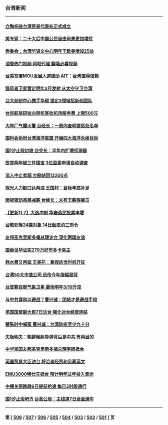 ### 台湾新闻
---
#### [立陶宛驻台湾贸易代表处正式成立](../../pages/ncid1349361/n13861290.md?11080445) 
#### [美专家：二十大后中国公民自由前景更加堪忧](../../pages/ncid1349361/n13861105.md?11080445) 
#### [侨委会：台湾华语文中心明年于欧美增设25处](../../pages/ncid1349361/n13861092.md?11080445) 
#### [油管热门视频 网站代理 翻墙必看视频](http://150.230.27.170:81/youtube.html?11080445)
#### [台美签署MOU发展人道援助 AIT：台湾值得信赖](../../pages/ncid1349361/n13861177.md?11080445) 
#### [猎风者卫星暂定明年3月发射 从太空守卫台湾](../../pages/ncid1349361/n13861206.md?11080445) 
#### [台大创创中心携手华硕 锁定3领域招新创团队](../../pages/ncid1349361/n13861245.md?11080445) 
#### [台民航局研拟向转机客收机场服务费 上限500元](../../pages/ncid1349361/n13861247.md?11080445) 
#### [大林厂气爆火警 台经长：一周内查明提惩处名单](../../pages/ncid1349361/n13861248.md?11080445) 
#### [国科会协同台湾海洋联盟 开展四大海洋永续目标](../../pages/ncid1349361/n13861255.md?11080445) 
#### [国1汐止段边坡 台交长：半年内扩增侦测器](../../pages/ncid1349361/n13861254.md?11080445) 
#### [故宫两年破三件国宝 3位监委申请自动调查](../../pages/ncid1349361/n13861251.md?11080445) 
#### [法人中止卖超 台股站回13200点](../../pages/ncid1349361/n13861181.md?11080445) 
#### [观光人力缺口达两成 王国材：目标年底补足](../../pages/ncid1349361/n13861249.md?11080445) 
#### [面板驱动高层减薪 台经长：未有无薪假裁员](../../pages/ncid1349361/n13861179.md?11080445) 
#### [【更新11.7】大选冲刺 华裔选民投票率增](../../pages/ncid1349361/n13861157.md?11080445) 
#### [台教职等24类对象 14日起取消三剂令](../../pages/ncid1349361/n13861216.md?11080445) 
#### [友邦圣克里斯多福总理访台 深化两国友谊](../../pages/ncid1349361/n13861106.md?11080445) 
#### [国泰世华证实270万好市多卡易主](../../pages/ncid1349361/n13861183.md?11080445) 
#### [耗水费又再延 王美花：拿捏适当时机开征](../../pages/ncid1349361/n13861186.md?11080445) 
#### [台湾50大市值公司 远传今年涨幅居冠](../../pages/ncid1349361/n13861185.md?11080445) 
#### [台首颗自制气象卫星 最快明年3/10升空](../../pages/ncid1349361/n13861153.md?11080445) 
#### [与中共谋和以避战？曹兴诚：团结才是避战手段](../../pages/ncid1349361/n13861139.md?11080445) 
#### [英国国贸副大臣7日访台 强化对台经贸连结](../../pages/ncid1349361/n13861137.md?11080445) 
#### [替陈时中喊冤 曹兴诚：台湾防疫至少九十分](../../pages/ncid1349361/n13861142.md?11080445) 
#### [矢板明夫：朝鲜频射导弹背后是中共 有两目的](../../pages/ncid1349361/n13861039.md?11080445) 
#### [中华民国友邦圣克里斯多福总理率团抵台](../../pages/ncid1349361/n13860791.md?11080445) 
#### [英国贸易大臣访台 将洽谈经贸和见蔡英文](../../pages/ncid1349361/n13860792.md?11080445) 
#### [EMU3000特仕车抵台 预计明年过年投入营运](../../pages/ncid1349361/n13860569.md?11080445) 
#### [中横关原路段6日提前抢通 每日3时段通行](../../pages/ncid1349361/n13860568.md?11080445) 
#### [国1汐止段坍方 台高公局：主线道7日全面通车](../../pages/ncid1349361/n13860576.md?11080445) 

---
#### 第 [ [508](./508.md?11080445) / [507](./507.md?11080445) / [506](./506.md?11080445) / [505](./505.md?11080445) / [504](./504.md?11080445) / [503](./503.md?11080445) / [502](./502.md?11080445) / [501](./501.md?11080445) ] 页
